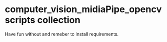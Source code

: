 # computer_vision_midiaPipe_opencv scripts collection 
Have fun without and remeber to install requirements.
